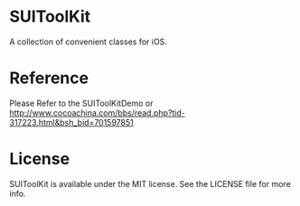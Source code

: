 # SUIToolKit
A collection of convenient classes for iOS.

# Reference
Please Refer to the SUIToolKitDemo or http://www.cocoachina.com/bbs/read.php?tid-317223.html&bsh_bid=701597851

# License
SUIToolKit is available under the MIT license. See the LICENSE file for more info.
